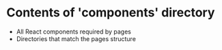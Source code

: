 # Contents of 'components' directory

* All React components required by pages
* Directories that match the pages structure
